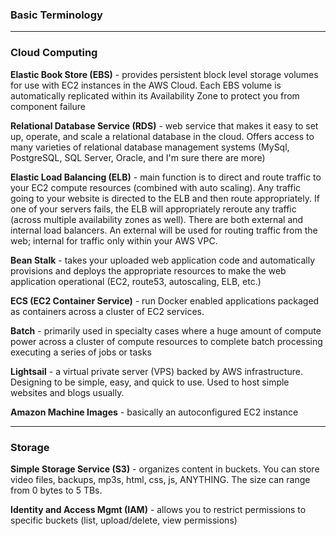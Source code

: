 ### Basic Terminology

<hr>

### Cloud Computing

**Elastic Book Store (EBS)** - provides persistent block level storage volumes for use with EC2 instances in the AWS Cloud. Each EBS volume is automatically replicated within its Availability Zone to protect you from component failure

**Relational Database Service (RDS)** - web service that makes it easy to set up, operate, and scale a relational database in the cloud. Offers access to many varieties of relational database management systems (MySql, PostgreSQL, SQL Server, Oracle, and I'm sure there are more)

**Elastic Load Balancing (ELB)** - main function is to direct and route traffic to your EC2 compute resources (combined with auto scaling). Any traffic going to your website is directed to the ELB and then route appropriately. If one of your servers fails, the ELB will appropriately reroute any traffic (across multiple availability zones as well). There are both external and internal load balancers. An external will be used for routing traffic from the web; internal for traffic only within your AWS VPC.

**Bean Stalk** - takes your uploaded web application code and automatically provisions and deploys the appropriate resources to make the web application operational (EC2, route53, autoscaling, ELB, etc.)


**ECS (EC2 Container Service)** - run Docker enabled applications packaged as containers across a cluster of EC2 services. 

**Batch** - primarily used in specialty cases where a huge amount of compute power across a cluster of compute resources to complete batch processing executing a series of jobs or tasks

**Lightsail** - a virtual private server (VPS) backed by AWS infrastructure. Designing to be simple, easy, and quick to use. Used to host simple websites and blogs usually. 

**Amazon Machine Images** - basically an autoconfigured EC2 instance


<hr>

### Storage

**Simple Storage Service (S3)** - organizes content in buckets. You can store video files, backups, mp3s, html, css, js, ANYTHING. The size can range from 0 bytes to 5 TBs. 

**Identity and Access Mgmt (IAM)** - allows you to restrict permissions to specific buckets (list, upload/delete, view permissions)
